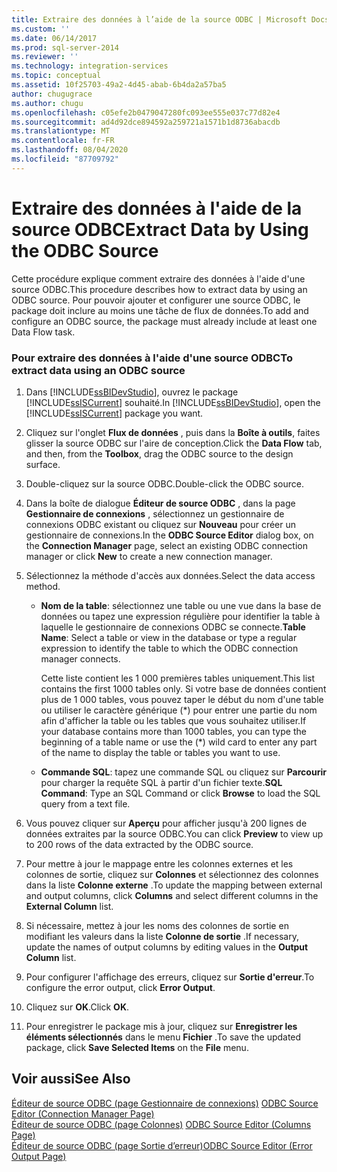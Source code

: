 ```yaml
---
title: Extraire des données à l’aide de la source ODBC | Microsoft Docs
ms.custom: ''
ms.date: 06/14/2017
ms.prod: sql-server-2014
ms.reviewer: ''
ms.technology: integration-services
ms.topic: conceptual
ms.assetid: 10f25703-49a2-4d45-abab-6b4da2a57ba5
author: chugugrace
ms.author: chugu
ms.openlocfilehash: c05efe2b0479047280fc093ee555e037c77d82e4
ms.sourcegitcommit: ad4d92dce894592a259721a1571b1d8736abacdb
ms.translationtype: MT
ms.contentlocale: fr-FR
ms.lasthandoff: 08/04/2020
ms.locfileid: "87709792"
---
```

# <a name="extract-data-by-using-the-odbc-source"></a><span data-ttu-id="ac948-102">Extraire des données à l'aide de la source ODBC</span><span class="sxs-lookup"><span data-stu-id="ac948-102">Extract Data by Using the ODBC Source</span></span>
  <span data-ttu-id="ac948-103">Cette procédure explique comment extraire des données à l'aide d'une source ODBC.</span><span class="sxs-lookup"><span data-stu-id="ac948-103">This procedure describes how to extract data by using an ODBC source.</span></span> <span data-ttu-id="ac948-104">Pour pouvoir ajouter et configurer une source ODBC, le package doit inclure au moins une tâche de flux de données.</span><span class="sxs-lookup"><span data-stu-id="ac948-104">To add and configure an ODBC source, the package must already include at least one Data Flow task.</span></span>  
  
### <a name="to-extract-data-using-an-odbc-source"></a><span data-ttu-id="ac948-105">Pour extraire des données à l'aide d'une source ODBC</span><span class="sxs-lookup"><span data-stu-id="ac948-105">To extract data using an ODBC source</span></span>  
  
1.  <span data-ttu-id="ac948-106">Dans [!INCLUDE[ssBIDevStudio](../../includes/ssbidevstudio-md.md)], ouvrez le package [!INCLUDE[ssISCurrent](../../includes/ssiscurrent-md.md)] souhaité.</span><span class="sxs-lookup"><span data-stu-id="ac948-106">In [!INCLUDE[ssBIDevStudio](../../includes/ssbidevstudio-md.md)], open the [!INCLUDE[ssISCurrent](../../includes/ssiscurrent-md.md)] package you want.</span></span>  
  
2.  <span data-ttu-id="ac948-107">Cliquez sur l'onglet **Flux de données** , puis dans la **Boîte à outils**, faites glisser la source ODBC sur l'aire de conception.</span><span class="sxs-lookup"><span data-stu-id="ac948-107">Click the **Data Flow** tab, and then, from the **Toolbox**, drag the ODBC source to the design surface.</span></span>  
  
3.  <span data-ttu-id="ac948-108">Double-cliquez sur la source ODBC.</span><span class="sxs-lookup"><span data-stu-id="ac948-108">Double-click the ODBC source.</span></span>  
  
4.  <span data-ttu-id="ac948-109">Dans la boîte de dialogue **Éditeur de source ODBC** , dans la page **Gestionnaire de connexions** , sélectionnez un gestionnaire de connexions ODBC existant ou cliquez sur **Nouveau** pour créer un gestionnaire de connexions.</span><span class="sxs-lookup"><span data-stu-id="ac948-109">In the **ODBC Source Editor** dialog box, on the **Connection Manager** page, select an existing ODBC connection manager or click **New** to create a new connection manager.</span></span>  
  
5.  <span data-ttu-id="ac948-110">Sélectionnez la méthode d'accès aux données.</span><span class="sxs-lookup"><span data-stu-id="ac948-110">Select the data access method.</span></span>  
  
    -   <span data-ttu-id="ac948-111">**Nom de la table**: sélectionnez une table ou une vue dans la base de données ou tapez une expression régulière pour identifier la table à laquelle le gestionnaire de connexions ODBC se connecte.</span><span class="sxs-lookup"><span data-stu-id="ac948-111">**Table Name**: Select a table or view in the database or type a regular expression to identify the table to which the ODBC connection manager connects.</span></span>  
  
         <span data-ttu-id="ac948-112">Cette liste contient les 1 000 premières tables uniquement.</span><span class="sxs-lookup"><span data-stu-id="ac948-112">This list contains the first 1000 tables only.</span></span> <span data-ttu-id="ac948-113">Si votre base de données contient plus de 1 000 tables, vous pouvez taper le début du nom d'une table ou utiliser le caractère générique (\*) pour entrer une partie du nom afin d'afficher la table ou les tables que vous souhaitez utiliser.</span><span class="sxs-lookup"><span data-stu-id="ac948-113">If your database contains more than 1000 tables, you can type the beginning of a table name or use the (\*) wild card to enter any part of the name to display the table or tables you want to use.</span></span>  
  
    -   <span data-ttu-id="ac948-114">**Commande SQL**: tapez une commande SQL ou cliquez sur **Parcourir** pour charger la requête SQL à partir d'un fichier texte.</span><span class="sxs-lookup"><span data-stu-id="ac948-114">**SQL Command**: Type an SQL Command or click **Browse** to load the SQL query from a text file.</span></span>  
  
6.  <span data-ttu-id="ac948-115">Vous pouvez cliquer sur **Aperçu** pour afficher jusqu'à 200 lignes de données extraites par la source ODBC.</span><span class="sxs-lookup"><span data-stu-id="ac948-115">You can click **Preview** to view up to 200 rows of the data extracted by the ODBC source.</span></span>  
  
7.  <span data-ttu-id="ac948-116">Pour mettre à jour le mappage entre les colonnes externes et les colonnes de sortie, cliquez sur **Colonnes** et sélectionnez des colonnes dans la liste **Colonne externe** .</span><span class="sxs-lookup"><span data-stu-id="ac948-116">To update the mapping between external and output columns, click **Columns** and select different columns in the **External Column** list.</span></span>  
  
8.  <span data-ttu-id="ac948-117">Si nécessaire, mettez à jour les noms des colonnes de sortie en modifiant les valeurs dans la liste **Colonne de sortie** .</span><span class="sxs-lookup"><span data-stu-id="ac948-117">If necessary, update the names of output columns by editing values in the **Output Column** list.</span></span>  
  
9. <span data-ttu-id="ac948-118">Pour configurer l'affichage des erreurs, cliquez sur **Sortie d'erreur**.</span><span class="sxs-lookup"><span data-stu-id="ac948-118">To configure the error output, click **Error Output**.</span></span>  
  
10. <span data-ttu-id="ac948-119">Cliquez sur **OK**.</span><span class="sxs-lookup"><span data-stu-id="ac948-119">Click **OK**.</span></span>  
  
11. <span data-ttu-id="ac948-120">Pour enregistrer le package mis à jour, cliquez sur **Enregistrer les éléments sélectionnés** dans le menu **Fichier** .</span><span class="sxs-lookup"><span data-stu-id="ac948-120">To save the updated package, click **Save Selected Items** on the **File** menu.</span></span>  
  
## <a name="see-also"></a><span data-ttu-id="ac948-121">Voir aussi</span><span class="sxs-lookup"><span data-stu-id="ac948-121">See Also</span></span>  
 <span data-ttu-id="ac948-122">[Éditeur de source ODBC &#40;page Gestionnaire de connexions&#41;](../odbc-source-editor-connection-manager-page.md) </span><span class="sxs-lookup"><span data-stu-id="ac948-122">[ODBC Source Editor &#40;Connection Manager Page&#41;](../odbc-source-editor-connection-manager-page.md) </span></span>  
 <span data-ttu-id="ac948-123">[Éditeur de source ODBC &#40;page Colonnes&#41;](../odbc-source-editor-columns-page.md) </span><span class="sxs-lookup"><span data-stu-id="ac948-123">[ODBC Source Editor &#40;Columns Page&#41;](../odbc-source-editor-columns-page.md) </span></span>  
 [<span data-ttu-id="ac948-124">Éditeur de source ODBC &#40;page Sortie d’erreur&#41;</span><span class="sxs-lookup"><span data-stu-id="ac948-124">ODBC Source Editor &#40;Error Output Page&#41;</span></span>](../odbc-source-editor-error-output-page.md)  
  
  
